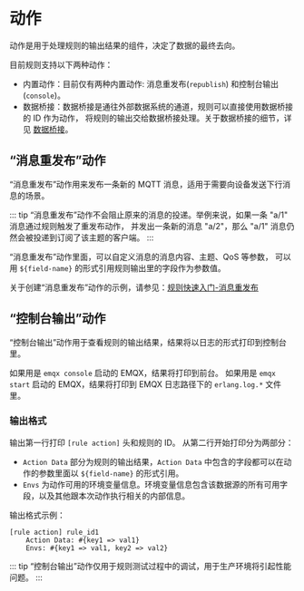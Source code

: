 # 动作

动作是用于处理规则的输出结果的组件，决定了数据的最终去向。

目前规则支持以下两种动作：

- 内置动作：目前仅有两种内置动作: 消息重发布(`republish`) 和控制台输出(`console`)。
- 数据桥接：数据桥接是通往外部数据系统的通道，规则可以直接使用数据桥接的 ID 作为动作，
将规则的输出交给数据桥接处理。关于数据桥接的细节，详见 [数据桥接](./data-bridges.md)。

## “消息重发布”动作

“消息重发布”动作用来发布一条新的 MQTT 消息，适用于需要向设备发送下行消息的场景。

::: tip
“消息重发布”动作不会阻止原来的消息的投递。举例来说，如果一条 "a/1" 消息通过规则触发了重发布动作，
并发出一条新的消息 "a/2"，那么 "a/1" 消息仍然会被投递到订阅了该主题的客户端。
:::

“消息重发布”动作里面，可以自定义消息的消息内容、主题、QoS 等参数，
可以用 `${field-name}` 的形式引用规则输出里的字段作为参数值。

关于创建“消息重发布”动作的示例，请参见：[规则快速入门-消息重发布](./rule-get-started.md#添加消息重发布动作)

## “控制台输出”动作

“控制台输出”动作用于查看规则的输出结果，结果将以日志的形式打印到控制台里。

如果用是 `emqx console` 启动的 EMQX，结果将打印到前台。
如果用是 `emqx start` 启动的 EMQX，结果将打印到 EMQX 日志路径下的 `erlang.log.*` 文件里。

### 输出格式

输出第一行打印 `[rule action]` 头和规则的 ID。
从第二行开始打印分为两部分：

- `Action Data` 部分为规则的输出结果，`Action Data` 中包含的字段都可以在动作的参数里面以
`${field-name}` 的形式引用。
- `Envs` 为动作可用的环境变量信息。环境变量信息包含该数据源的所有可用字段，以及其他跟本次动作执行相关的内部信息。

输出格式示例：
```
[rule action] rule_id1
    Action Data: #{key1 => val1}
    Envs: #{key1 => val1, key2 => val2}
```

::: tip
“控制台输出”动作仅用于规则测试过程中的调试，用于生产环境将引起性能问题。
:::
